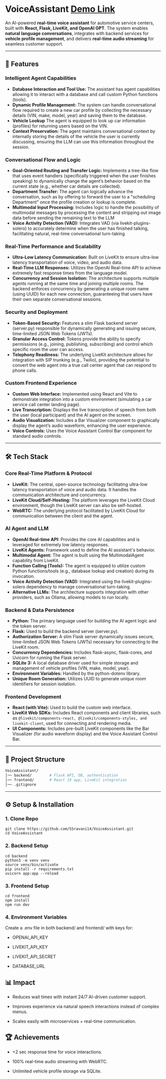 # VoiceAssistant  [Demo Link](https://youtu.be/i7SzEbenx5w)

An AI-powered **real-time voice assistant** for automotive service centers, built with **React, Flask, LiveKit, and OpenAI GPT**. The system enables **natural language conversations**, integrates with backend services for **vehicle profile management**, and delivers **real-time audio streaming** for seamless customer support.  

---

## 🚀 Features  
### Intelligent Agent Capabilities
- **Database Interaction and Tool Use:** The assistant has agent capabilities allowing it to interact with a database and call custom Python functions (tools).
- **Dynamic Profile Management:** The system can handle conversational flow required to create a new car profile by collecting the necessary details (VIN, make, model, year) and saving them to the database.  
- **Vehicle Lookup** The agent is equipped to look up car information (profiles) for returning users based on the VIN.  
- **Context Preservation:** The agent maintains conversational context by internally storing the details of the vehicle the user is currently discussing, ensuring the LLM can use this information throughout the session.
### Conversational Flow and Logic
- **Goal-Oriented Routing and Transfer Logic:** Implements a tree-like flow that uses event handlers (specifically triggered when the user finishes speaking) to dynamically change the agent’s behavior based on the current state (e.g., whether car details are collected).
- **Department Transfer:** The agent can logically advance the conversation, such as by offering to forward the user to a "scheduling Department" once the profile creation or lookup is complete.
- **Multimodal Input Processing:** Includes logic to handle the possibility of multimodal messages by processing the content and stripping out image data before sending the remaining text to the LLM
- **Voice Activity Detection (VAD):** Integrates VAD (via livekit-plugins-solero) to accurately determine when the user has finished talking, facilitating natural, real-time conversational turn-taking

 ### Real-Time Performance and Scalability
- **Ultra-Low Latency Communication:** Built on LiveKit to ensure ultra-low latency transportation of voice, video, and audio data.
- **Real-Time LLM Responses:** Utilizes the OpenAI Real-time API to achieve extremely fast response times from the language model.
- **Concurrency and Session Isolation:** The architecture supports multiple agents running at the same time and joining multiple rooms. The backend enforces concurrency by generating a unique room name (using UUID) for each new connection, guaranteeing that users have their own separate conversational sessions.

### Security and Deployment
- **Token-Based Security:** Features a slim Flask backend server (server.py) responsible for dynamically generating and issuing secure, time-limited JSON Web Tokens (JWTs).
- **Granular Access Control:** Tokens provide the ability to specify permissions (e.g., joining, publishing, subscribing) and control which specific room the user can access.
- **Telephony Readiness:** The underlying LiveKit architecture allows for integration with SIP trunking (e.g., Twilio), providing the potential to convert the web agent into a true call center agent that can respond to phone calls.

### Custom Frontend Experience
- **Custom Web Interface:** Implemented using React and Vite to demonstrate integration into a custom environment (simulating a car service call center landing page).
- **Live Transcription:** Displays the live transcription of speech from both the user (local participant) and the AI agent on the screen.
- **Audio Visualization:** Includes a Bar Visualizer component to graphically display the agent’s audio waveform, enhancing the user experience.
- **Voice Controls:** Uses the Voice Assistant Control Bar component for standard audio controls.
---

## 🛠️ Tech Stack 
### Core Real-Time Platform & Protocol
- **LiveKit:** The central, open-source technology facilitating ultra-low latency transportation of voice and audio data. It handles the communication architecture and concurrency.
- **LiveKit Cloud/Self-Hosting:** The platform leverages the LiveKit Cloud environment, though the LiveKit server can also be self-hosted.
- **WebRTC:** The underlying protocol facilitated by LiveKit Cloud for communication between the client and the agent.
### AI Agent and LLM
- **OpenAI Real-time API:** Provides the core AI capabilities and is leveraged for extremely low latency responses.
- **LiveKit Agents:** Framework used to define the AI assistant's behavior.
- **Multimodal Agent:** The agent is built using the MultimodalAgent capability from LiveKit.
- **Function Calling (Tools):** The agent is equipped to utilize custom Python functions/tools (e.g., database lookup and creation) during its invocation.
- **Voice Activity Detection (VAD):** Integrated using the livekit-plugins-solero dependency to manage conversational turn-taking.
- **Alternative LLMs:** The architecture supports integration with other providers, such as Ollama, allowing models to run locally.
### Backend & Data Persistence
- **Python:** The primary language used for building the AI agent logic and the token server.
- **Flask:** Used to build the backend server (server.py).
- **Authorization Server:** A slim Flask server dynamically issues secure, time-limited JSON Web Tokens (JWTs) necessary for connecting to the LiveKit room.
- **Concurrency Dependencies:** Includes flask-async, flask-cores, and Uvicorn for running the Flask server.
- **SQLite 3:** A local database driver used for simple storage and management of vehicle profiles (VIN, make, model, year).
- **Environment Variables:** Handled by the python-dotenv library.
- **Unique Room Generation:** Utilizes UUID to generate unique room identifiers for session isolation.
### Frontend Development
- **React (with Vite):** Used to build the custom web interface.
- **LiveKit Web SDKs:** Includes React components and client libraries, such as ``` @livekit/components-react, @livekit/components-styles, and livekit-client ```, used for connecting and rendering media.
- **UI Components:** Includes pre-built LiveKit components like the Bar Visualizer (for audio waveform display) and the Voice Assistant Control Bar. 

---

## 📂 Project Structure  
```bash
VoiceAssistant/
│── backend/        # Flask API, DB, authentication
│── frontend/       # React 19 app, LiveKit integration
│── .gitignore
```

---
## ⚙️ Setup & Installation
### 1. Clone Repo
```
git clone https://github.com/SSravani14/VoiceAssistant.git
cd VoiceAssistant
```
### 2. Backend Setup
```
cd backend
python3 -m venv venv
source venv/bin/activate
pip install -r requirements.txt
uvicorn app:app --reload
```

### 3. Frontend Setup
```
cd frontend
npm install
npm run dev
```

### 4. Environment Variables
Create a .env file in both backend/ and frontend/ with keys for:

- OPENAI_API_KEY

- LIVEKIT_API_KEY

- LIVEKIT_API_SECRET

- DATABASE_URL

## 📊 Impact

- Reduces wait times with instant 24/7 AI-driven customer support.

- Improves experience via natural speech interactions instead of complex menus.

- Scales easily with microservices + real-time communication.

## 🏆 Achievements

- <2 sec response time for voice interactions.

- 100% real-time audio streaming with WebRTC.

- Unlimited vehicle profile storage via SQLite.
